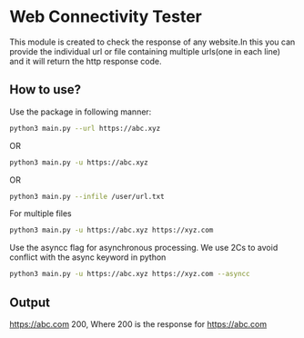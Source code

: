 # Web Connectivity Tester

This module is created to check the response of any website.In this you can provide the 
individual url or file containing multiple urls(one in each line) and it will return the 
http response code.

## How to use?

Use the package in following manner:

```bash
python3 main.py --url https://abc.xyz 
```
OR
```bash
python3 main.py -u https://abc.xyz
```
OR
```bash
python3 main.py --infile /user/url.txt 
```
For multiple files
```bash
python3 main.py -u https://abc.xyz https://xyz.com
```
Use the asyncc flag for asynchronous processing. We use 2Cs to avoid conflict with the async keyword in python
```bash
python3 main.py -u https://abc.xyz https://xyz.com --asyncc
```
## Output                                                     
   https://abc.com  200, Where 200 is the response for https://abc.com
